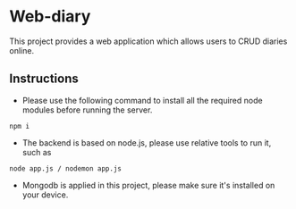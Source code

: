 # Web-diary
This project provides a web application which allows users to CRUD diaries online.

## Instructions
* Please use the following command to install all the required node modules before running the server.
```
npm i
```

* The backend is based on node.js, please use relative tools to run it, such as 
```
node app.js / nodemon app.js
```

* Mongodb is applied in this project, please make sure it's installed on your device.  
